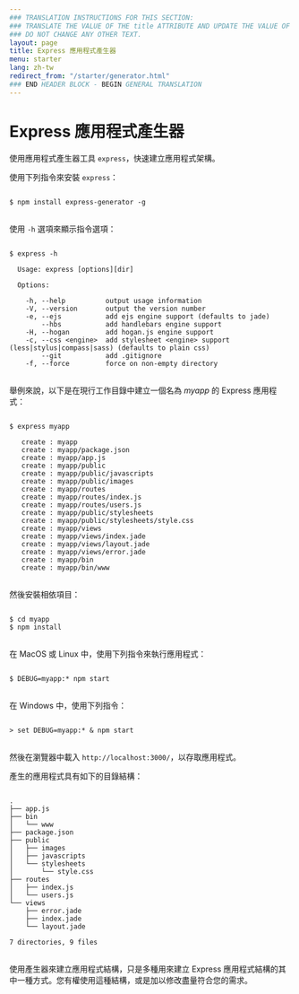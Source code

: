 ```yaml
---
### TRANSLATION INSTRUCTIONS FOR THIS SECTION:
### TRANSLATE THE VALUE OF THE title ATTRIBUTE AND UPDATE THE VALUE OF THE lang ATTRIBUTE. 
### DO NOT CHANGE ANY OTHER TEXT. 
layout: page
title: Express 應用程式產生器
menu: starter
lang: zh-tw
redirect_from: "/starter/generator.html"
### END HEADER BLOCK - BEGIN GENERAL TRANSLATION
---
```


# Express 應用程式產生器

使用應用程式產生器工具 `express`，快速建立應用程式架構。

使用下列指令來安裝 `express`：

<pre>
<code class="language-sh" translate="no">
$ npm install express-generator -g
</code>
</pre>

使用 `-h` 選項來顯示指令選項：

<pre>
<code class="language-sh" translate="no">
$ express -h

  Usage: express [options][dir]

  Options:

    -h, --help          output usage information
    -V, --version       output the version number
    -e, --ejs           add ejs engine support (defaults to jade)
        --hbs           add handlebars engine support
    -H, --hogan         add hogan.js engine support
    -c, --css &lt;engine&gt;  add stylesheet &lt;engine&gt; support (less|stylus|compass|sass) (defaults to plain css)
        --git           add .gitignore
    -f, --force         force on non-empty directory
</code>
</pre>

舉例來說，以下是在現行工作目錄中建立一個名為 _myapp_ 的 Express 應用程式：

<pre>
<code class="language-sh" translate="no">
$ express myapp

   create : myapp
   create : myapp/package.json
   create : myapp/app.js
   create : myapp/public
   create : myapp/public/javascripts
   create : myapp/public/images
   create : myapp/routes
   create : myapp/routes/index.js
   create : myapp/routes/users.js
   create : myapp/public/stylesheets
   create : myapp/public/stylesheets/style.css
   create : myapp/views
   create : myapp/views/index.jade
   create : myapp/views/layout.jade
   create : myapp/views/error.jade
   create : myapp/bin
   create : myapp/bin/www
</code>
</pre>

然後安裝相依項目：

<pre>
<code class="language-sh" translate="no">
$ cd myapp
$ npm install
</code>
</pre>

在 MacOS 或 Linux 中，使用下列指令來執行應用程式：

<pre>
<code class="language-sh" translate="no">
$ DEBUG=myapp:* npm start
</code>
</pre>

在 Windows 中，使用下列指令：

<pre>
<code class="language-sh" translate="no">
> set DEBUG=myapp:* & npm start
</code>
</pre>

然後在瀏覽器中載入 `http://localhost:3000/`，以存取應用程式。

產生的應用程式具有如下的目錄結構：

<pre>
<code class="language-sh" translate="no">
.
├── app.js
├── bin
│   └── www
├── package.json
├── public
│   ├── images
│   ├── javascripts
│   └── stylesheets
│       └── style.css
├── routes
│   ├── index.js
│   └── users.js
└── views
    ├── error.jade
    ├── index.jade
    └── layout.jade

7 directories, 9 files
</code>
</pre>

<div class="doc-box doc-info" markdown="1">
使用產生器來建立應用程式結構，只是多種用來建立 Express 應用程式結構的其中一種方式。您有權使用這種結構，或是加以修改盡量符合您的需求。
</div>
